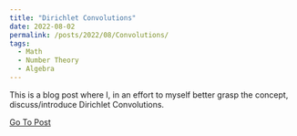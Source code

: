 ```yaml
---
title: "Dirichlet Convolutions"
date: 2022-08-02
permalink: /posts/2022/08/Convolutions/
tags:
  - Math
  - Number Theory
  - Algebra
---
```


This is a blog post where I, in an effort to myself better grasp the concept, discuss/introduce Dirichlet Convolutions.

[Go To Post](/files/Dirichlet_convolution.pdf)
